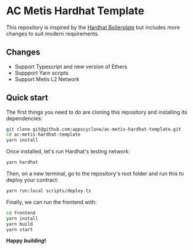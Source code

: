 # AC Metis Hardhat Template

This repository is inspired by the [Hardhat Boilerplate](https://github.com/NomicFoundation/hardhat-boilerplate) but includes more changes to suit modern requirements.

## Changes

- Support Typescript and new version of Ethers
- Suppport Yarn scripts
- Support Metis L2 Network

## Quick start

The first things you need to do are cloning this repository and installing its
dependencies:

```sh
git clone git@github.com:appscyclone/ac-metis-hardhat-template.git
cd ac-metis-hardhat-template
yarn install
```

Once installed, let's run Hardhat's testing network:

```sh
yarn hardhat
```

Then, on a new terminal, go to the repository's root folder and run this to
deploy your contract:

```sh
yarn run:local scripts/deploy.ts
```

Finally, we can run the frontend with:

```sh
cd frontend
yarn install
yarn build
yarn start
```

**Happy _building_!**